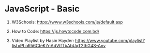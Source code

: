# JavaScript - Basic

1. W3Schools: https://www.w3schools.com/js/default.asp

2. How to Code: https://js.howtocode.com.bd/

3. Video Playlist by Hasin Hayder: https://www.youtube.com/playlist?list=PLoR56CteKZnAdVtfTbAbUqT2thG4S-Anv
